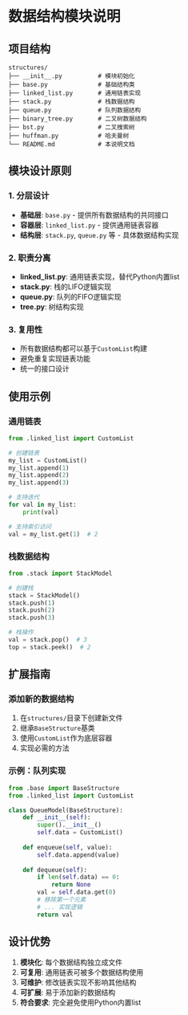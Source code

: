 # 数据结构模块说明

## 项目结构

```
structures/
├── __init__.py          # 模块初始化
├── base.py              # 基础结构类
├── linked_list.py       # 通用链表实现
├── stack.py             # 栈数据结构
├── queue.py             # 队列数据结构
├── binary_tree.py       # 二叉树数据结构
├── bst.py               # 二叉搜索树
├── huffman.py           # 哈夫曼树
└── README.md            # 本说明文档
```

## 模块设计原则

### 1. 分层设计
- **基础层**: `base.py` - 提供所有数据结构的共同接口
- **容器层**: `linked_list.py` - 提供通用链表容器
- **结构层**: `stack.py`, `queue.py` 等 - 具体数据结构实现

### 2. 职责分离
- **linked_list.py**: 通用链表实现，替代Python内置list
- **stack.py**: 栈的LIFO逻辑实现
- **queue.py**: 队列的FIFO逻辑实现
- **tree.py**: 树结构实现

### 3. 复用性
- 所有数据结构都可以基于`CustomList`构建
- 避免重复实现链表功能
- 统一的接口设计

## 使用示例

### 通用链表
```python
from .linked_list import CustomList

# 创建链表
my_list = CustomList()
my_list.append(1)
my_list.append(2)
my_list.append(3)

# 支持迭代
for val in my_list:
    print(val)

# 支持索引访问
val = my_list.get(1)  # 2
```

### 栈数据结构
```python
from .stack import StackModel

# 创建栈
stack = StackModel()
stack.push(1)
stack.push(2)
stack.push(3)

# 栈操作
val = stack.pop()  # 3
top = stack.peek()  # 2
```

## 扩展指南

### 添加新的数据结构
1. 在`structures/`目录下创建新文件
2. 继承`BaseStructure`基类
3. 使用`CustomList`作为底层容器
4. 实现必需的方法

### 示例：队列实现
```python
from .base import BaseStructure
from .linked_list import CustomList

class QueueModel(BaseStructure):
    def __init__(self):
        super().__init__()
        self.data = CustomList()
    
    def enqueue(self, value):
        self.data.append(value)
    
    def dequeue(self):
        if len(self.data) == 0:
            return None
        val = self.data.get(0)
        # 移除第一个元素
        # ... 实现逻辑
        return val
```

## 设计优势

1. **模块化**: 每个数据结构独立成文件
2. **可复用**: 通用链表可被多个数据结构使用
3. **可维护**: 修改链表实现不影响其他结构
4. **可扩展**: 易于添加新的数据结构
5. **符合要求**: 完全避免使用Python内置list
